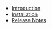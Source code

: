 * [Introduction](/)
* [Installation](docs/getting-started.md)
* [Release Notes](docs/release-notes.md)

